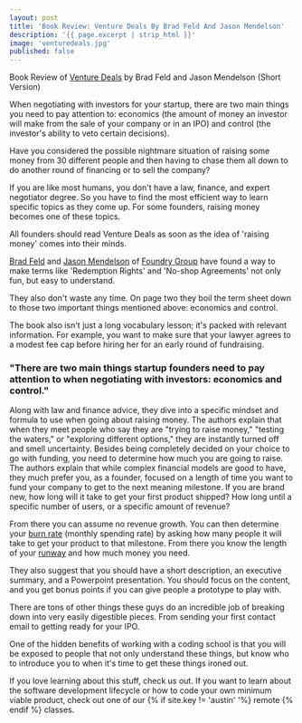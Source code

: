 ```yaml
---
layout: post
title: 'Book Review: Venture Deals By Brad Feld And Jason Mendelson'
description: '{{ page.excerpt | strip_html }}'
image: 'venturedeals.jpg'
published: false
---
```



Book Review of [Venture Deals](http://www.askthevc.com/) by Brad Feld and Jason Mendelson (Short Version)

When negotiating with investors for your startup, there are two main things you need to pay attention to: economics (the amount of money an investor will make from the sale of your company or in an IPO) and control (the investor's ability to veto certain decisions).

Have you considered the possible nightmare situation of raising some money from 30 different people and then having to chase them all down to do another round of financing or to sell the company?

If you are like most humans, you don't have a law, finance, and expert negotiator degree. So you have to find the most efficient way to learn specific topics as they come up. For some founders, raising money becomes one of these topics.

All founders should read Venture Deals as soon as the idea of 'raising money' comes into their minds.

[Brad Feld](http://www.foundrygroup.com/team/brad-feld/) and [Jason Mendelson](http://www.foundrygroup.com/team/jason-mendelson/) of [Foundry Group](http://www.foundrygroup.com/) have found a way to make terms like 'Redemption Rights' and 'No-shop Agreements' not only fun, but easy to understand.

They also don't waste any time. On page two they boil the term sheet down to those two important things mentioned above: economics and control.

The book also isn't just a long vocabulary lesson; it's packed with relevant information. For example, you want to make sure that your lawyer agrees to a modest fee cap before hiring her for an early round of fundraising.

### **"There are two main things startup founders need to pay attention to when negotiating with investors: economics and control."**


Along with law and finance advice, they dive into a specific mindset and formula to use when going about raising money. The authors explain that when they meet people who say they are "trying to raise money," "testing the waters," or "exploring different options," they are instantly turned off and smell uncertainty. Besides being completely decided on your choice to go with funding, you need to determine how much you are going to raise. The authors explain that while complex financial models are good to have, they much prefer you, as a founder, focused on a length of time you want to fund your company to get to the next meaning milestone. If you are brand new, how long will it take to get your first product shipped? How long until a specific number of users, or a specific amount of revenue?



From there you can assume no revenue growth. You can then determine your [burn rate](http://www.investopedia.com/terms/b/burnrate.asp) (monthly spending rate) by asking how many people it will take to get your product to that milestone. From there you know the length of your [runway](http://www.startupdefinition.com/runway) and how much money you need.

They also suggest that you should have a short description, an executive summary, and a Powerpoint presentation. You should focus on the content, and you get bonus points if you can give people a prototype to play with.

There are tons of other things these guys do an incredible job of breaking down into very easily digestible pieces. From sending your first contact email to getting ready for your IPO.

One of the hidden benefits of working with a coding school is that you will be exposed to people that not only understand these things, but know who to introduce you to when it's time to get these things ironed out.

If you love learning about this stuff, check us out. If you want to learn about the software development lifecycle or how to code your own minimum viable product, check out one of our {% if site.key != 'austin' '%} remote {% endif %} classes.
